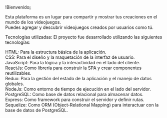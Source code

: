 !Bienvenido¡

Esta plataforma es un lugar para compartir y mostrar tus creaciones en el mundo de los videojuegos.  
Puedes agregar y descubrir videojuegos creados por usuarios como tú.  

Tecnologías utilizadas:
El proyecto fue desarrollado utilizando las siguientes tecnologías:

HTML:  Para la estructura básica de la aplicación.   
CSS: Para el diseño y la maquetación de la interfaz de usuario.   
JavaScript: Para la lógica y la interactividad en el lado del cliente.      
ReactJs: Como librería para construir la SPA y crear componentes reutilizables.   
Redux: Para la gestión del estado de la aplicación y el manejo de datos globales.   
NodeJs: Como entorno de tiempo de ejecución en el lado del servidor.    
PostgreSQL: Como base de datos relacional para almacenar datos.    
Express: Como framework para construir el servidor y definir rutas.    
Sequelize: Como ORM (Object-Relational Mapping) para interactuar con la base de datos de PostgreSQL.   
